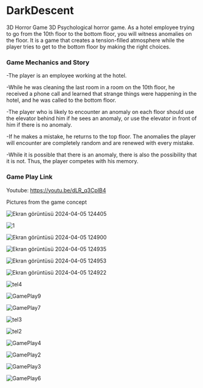 # DarkDescent
3D Horror Game 
3D Psychological horror game. As a hotel employee trying to go from the 10th floor to the bottom floor, you will witness anomalies on the floor. It is a game that creates a tension-filled atmosphere while the player tries to get to the bottom floor by making the right choices.

### Game Mechanics and Story

-The player is an employee working at the hotel.

-While he was cleaning the last room in a room on the 10th floor, 
he received a phone call and learned that strange things were happening in the hotel, 
and he was called to the bottom floor.

-The player who is likely to encounter an anomaly on each floor should use the elevator behind him if he sees an anomaly,
or use the elevator in front of him if there is no anomaly.

-If he makes a mistake, he returns to the top floor. The anomalies the player will encounter are completely random and are renewed with every mistake.

-While it is possible that there is an anomaly, there is also the possibility that it is not. Thus, the player competes with his memory.
### Game Play Link

Youtube: https://youtu.be/dLR_q3CpIB4

Pictures from the game concept

![Ekran görüntüsü 2024-04-05 124405](https://github.com/AliBacik/DarkDescent/assets/150438663/9d284dd0-4256-4113-a48f-dd0b6fb29703)

![1](https://github.com/AliBacik/DarkDescent/assets/150438663/9556e92c-8e7b-4da8-9447-aa5ea36f0f18)

![Ekran görüntüsü 2024-04-05 124900](https://github.com/AliBacik/DarkDescent/assets/150438663/5ea06c8d-327b-44b2-af51-f0de6800dd8d)

![Ekran görüntüsü 2024-04-05 124935](https://github.com/AliBacik/DarkDescent/assets/150438663/acfbc44e-ade8-4c2c-8789-2b9b6b318aa4)

![Ekran görüntüsü 2024-04-05 124953](https://github.com/AliBacik/DarkDescent/assets/150438663/9518f0b8-039f-44ed-a6c8-058c23790af2)

![Ekran görüntüsü 2024-04-05 124922](https://github.com/AliBacik/DarkDescent/assets/150438663/86f1d655-6790-4867-9a83-d4006e0180c9)

![tel4](https://github.com/AliBacik/DarkDescent/assets/150438663/43767737-0df8-49b0-996a-34611ed823e3)

![GamePlay9](https://github.com/AliBacik/DarkDescent/assets/150438663/11ea205d-8c35-4534-ac5a-03c86ac7b632)

![GamePlay7](https://github.com/AliBacik/DarkDescent/assets/150438663/5f25f514-1fda-4679-9e5a-69a7def924d9)

![tel3](https://github.com/AliBacik/DarkDescent/assets/150438663/4e507675-695f-4686-b168-ae38141f7ce8)

![tel2](https://github.com/AliBacik/DarkDescent/assets/150438663/5374d89d-b8a4-4621-baff-d562e97e8692)

![GamePlay4](https://github.com/AliBacik/DarkDescent/assets/150438663/6036a316-c191-42b4-96ed-0bc14d208d3a)

![GamePlay2](https://github.com/AliBacik/DarkDescent/assets/150438663/c0aab041-00d2-463d-ae60-02be1928850f)

![GamePlay3](https://github.com/AliBacik/DarkDescent/assets/150438663/4711e4a0-a9cd-47da-a7f8-0eb5613ed5af)

![GamePlay6](https://github.com/AliBacik/DarkDescent/assets/150438663/4b5dbda0-8b47-4724-a77e-3bdfd66039d6)


